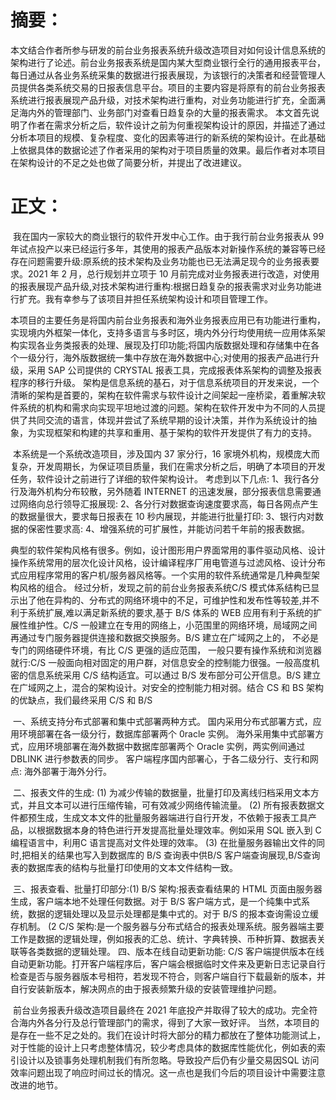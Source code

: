 # **摘要：**

​    本文结合作者所参与研发的前台业务报表系统升级改造项目对如何设计信息系统的架构进行了论述。前台业务报表系统是国内某大型商业银行全行的通用报表平台，每日通过从各业务系统采集的数据进行报表展现，为该银行的决策者和经营管理人员提供各类系统交易的日报表信息平台。项目的主要内容是将原有的前台业务报表系统进行报表展现产品升级，对技术架构进行重构，对业务功能进行扩充，全面满足海内外的管理部门、业务部门对查看日趋复杂的大量的报表需求。 本文首先说明了作者在需求分析之后，软件设计之前为何重视架构设计的原因，并描述了通过分析本项目的规模、复杂程度、变化的因素等进行的新系统的架构设计。在此基础上依据具体的数据论述了作者采用的架构对于项目质量的效果。最后作者对本项目在架构设计的不足之处也做了简要分析，并提出了改进建议。

# 正文：

​    我在国内一家较大的商业银行的软件开发中心工作。由于我行前台业务报表从 99 年试点投产以来已经运行多年，其使用的报表产品版本对新操作系统的兼容等已经存在问题需要升级:原系统的技术架构及业务功能也已无法满足现今的业务报表要求。2021 年 2 月，总行规划并立项于 10 月前完成对业务报表进行改造，对使用的报表展现产品升级,对技术架构进行重构:根据日趋复杂的报表需求对业务功能进行扩充。我有幸参与了该项目并担任系统架构设计和项目管理工作。

​    本项目的主要任务是将国内前台业务报表和海外业务报表应用已有功能进行重构，实现境内外框架一体化，支持多语言与多时区，境内外分行均使用统一应用体系架构实现各业务类报表的处理、展现及打印功能;将国内版数据处理和存储集中在各个一级分行，海外版数据统一集中存放在海外数据中心;对使用的报表产品进行升级，采用 SAP 公司提供的 CRYSTAL 报表工具，完成报表体系架构的调整及报表程序的移行升级。 架构是信息系统的基石，对于信息系统项目的开发来说，一个清晰的架构是首要的，架构在软件需求与软件设计之间架起一座桥梁，着重解决软件系统的机构和需求向实现平坦地过渡的问题。架构在软件开发中为不同的人员提供了共同交流的语言，体现并尝试了系统早期的设计决策，并作为系统设计的抽象，为实现框架和构建的共享和重用、基于架构的软件开发提供了有力的支持。

​    本系统是一个系统改造项目，涉及国内 37 家分行，16 家境外机构，规模庞大而复杂，开发周期长，为保证项目质量，我们在需求分析之后，明确了本项目的开发任务，软件设计之前进行了详细的软件架构设计。 考虑到以下几点: 1、我行各分行及海外机构分布较散，另外随着 INTERNET 的迅速发展，部分报表信息需要通过网络向总行领导汇报展现: 2、各分行对数据查询速度要求高，每日各网点产生的数据量很大，要求每日报表在 10 秒内展现，并能进行批量打印: 3、银行内对数据的保密性要求高: 4、增强系统的可扩展性，并能访问若千年前的报表数据。

​    典型的软件架构风格有很多。例如，设计图形用户界面常用的事件驱动风格、设计操作系统常用的层次化设计风格，设计编译程序厂用电管道与过滤风格、设计分布式应用程序常用的客户机/服务器风格等。一个实用的软件系统通常是几种典型架构风格的组合。 经过分析，发现之前的前台业务报表系统C/S 模式体系结构已显示出了他在异构的、分布式的网络环境中的不足，可维护性和发布性等较差,并不利于系统扩展,难以满足新系统的要求,基于 B/S 体系的 WEB 应用有利于系统的扩展性维护性。C/S 一般建立在专用的网络上，小范围里的网络环境，局域网之间再通过专门服务器提供连接和数据交换服务。B/S 建立在广域网之上的， 不必是专门的网络硬件环境，有比 C/S 更强的适应范围， 一般只要有操作系统和浏览器就行:C/S 一般面向相对固定的用户群，对信息安全的控制能力很强。一般高度机密的信息系统采用 C/S 结构适宜。可以通过 B/S 发布部分可公开信息。B/S 建立在广域网之上，混合的架构设计。对安全的控制能力相对弱。结合 CS 和 BS 架构的优缺点，我们最终采用 C/S 和 B/S

​    一、系统支持分布式部署和集中式部署两种方式。 国内采用分布式部署方式，应用环境部署在各一级分行，数据库部署两个 0racle 实例。 海外采用集中式部署方式，应用环境部署在海外数据中数据库部署两个 Oracle 实例，两实例间通过 DBLINK 进行参数表的同步。 客户端程序国内部署心，于各二级分行、支行和网点: 海外部署于海外分行。

​    二、报表文件的生成: (1) 为减少传输的数据量，批量打印及离线归档采用文本方式，并且文本可以进行压缩传输，可有效减少网络传输流量。 (2) 所有报表数据文件都预生成，生成文本文件的批量服务器端进行自行开发，不依赖于报表工具产品，以根据数据本身的特色进行开发提高批量处理效率。例如采用 SQL 嵌入到 C 编程语言中，利用C 语言提高对文件处理的效率。 (3) 在批量服务器输出文件的同时,把相关的结果也写入到数据库的 B/S 查询表中供B/S 客户端查询展现,B/S查询表的数据库表的结构与批量打印使用的文本文件结构一致。

​    三、报表查看、批量打印部分:(1)  B/S 架构:报表查看结果的 HTML 页面由服务器生成，客户端本地不处理任何数据。对于 B/S 客户端方式，是一个纯集中式系统，数据的逻辑处理以及显示处理都是集中式的。对于 B/S 的报本查询需设立缓存机制。 (2 C/S 架构:是一个服务器与分布式结合的报表处理系统。服务器端主要工作是数据的逻辑处理，例如报表的汇总、统计、字典转换、币种折算、数据表关联等各类数据的逻辑处理。 四、版本在线自动更新功能: C/S 客户端提供版本在线自动更新功能。打开客户端程序后，客户端会根据临时文件来及更新日志记录自行检查是否与服务器版本号相符，若发现不符合，则客户端自行下载最新的版本，并自行安装新版本，解决网点的由于报表频繁升级的安装管理维护问题。

​    前台业务报表升级改造项目最终在 2021 年底投产并取得了较大的成功。完全符合海内外各分行及总行管理部门的需求，得到了大家一致好评。 当然，本项目的是存在一些不足之处的。我们在设计时将大部分的精力都放在了整体功能测试上，对于性能的设计上只考虑整体情况，较少考虑具体的数据库性能优化，例如表的索引设计以及锁事务处理机制我们有所忽略。导致投产后仍有少量交易因SQL 访问效率问题出现了响应时间过长的情况。这一点也是我们今后的项目设计中需要注意改进的地节。
